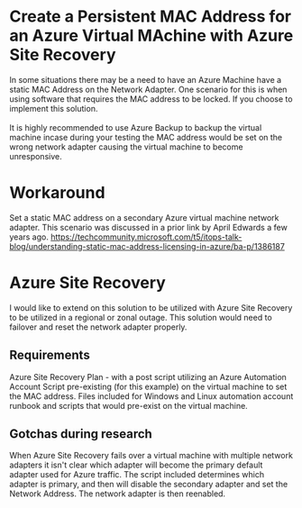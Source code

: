 # Create a Persistent MAC Address for an Azure Virtual MAchine with Azure Site Recovery
In some situations there may be a need to have an Azure Machine have a static MAC Address on the Network Adapter.
One scenario for this is when using software that requires the MAC address to be locked.
If you choose to implement this solution. <br> <br> It is highly recommended to use Azure Backup to backup the virtual machine incase during your testing the MAC address would be set on the wrong network adapter causing the virtual machine to become unresponsive.

# Workaround
Set a static MAC address on a secondary Azure virtual machine network adapter.
This scenario was discussed in a prior link by April Edwards a few years ago. https://techcommunity.microsoft.com/t5/itops-talk-blog/understanding-static-mac-address-licensing-in-azure/ba-p/1386187
# Azure Site Recovery
I would like to extend on this solution to be utilized with Azure Site Recovery to be utilized in a regional or zonal outage. This solution would need to failover and reset the network adapter properly.

## Requirements
Azure Site Recovery Plan - with a post script utilizing an Azure Automation Account
Script pre-existing (for this example) on the virtual machine to set the MAC address.
Files included for Windows and Linux automation account runbook and scripts that would pre-exist on the virtual machine.

## Gotchas during research
When Azure Site Recovery fails over a virtual machine with multiple network adapters it isn't clear which adapter will become the primary default adapter used for Azure traffic. 
The script included determines which adapter is primary, and then will disable the secondary adapter and set the Network Address. The network adapter is then reenabled. 

